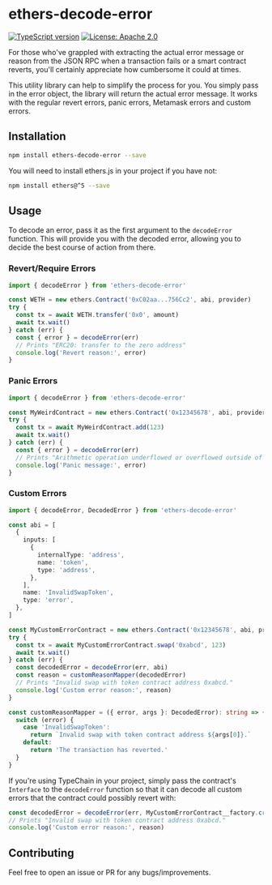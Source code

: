 # ethers-decode-error

[![TypeScript version][ts-badge]][typescript-5-0]
[![License: Apache 2.0][license-badge]][license]

[ts-badge]: https://img.shields.io/badge/TypeScript-5.0-blue.svg
[typescript-5-0]: https://devblogs.microsoft.com/typescript/announcing-typescript-5-0/
[license-badge]: https://img.shields.io/badge/license-Apache_2.0-blue.svg
[license]: https://github.com/superical/ethers-decode-error/blob/main/LICENSE
[gha-ci]: https://github.com/superical/ethers-decode-error/actions/workflows/release.yml
[gha-badge]: https://github.com/superical/ethers-decode-error/actions/workflows/release.yml/badge.svg

For those who've grappled with extracting the actual error message or reason from the JSON RPC when a transaction fails
or a smart contract reverts, you'll certainly appreciate how cumbersome it could at times.

This utility library can help to simplify the process for you. You simply pass in the error object, the library will
return the actual error message. It works with the regular revert errors, panic errors, Metamask errors and custom
errors.

## Installation

```bash
npm install ethers-decode-error --save
```

You will need to install ethers.js in your project if you have not:
```bash
npm install ethers@^5 --save
```

## Usage

To decode an error, pass it as the first argument to the `decodeError` function. This will provide you with the
decoded error, allowing you to decide the best course of action from there.

### Revert/Require Errors

```typescript
import { decodeError } from 'ethers-decode-error'

const WETH = new ethers.Contract('0xC02aa...756Cc2', abi, provider)
try {
  const tx = await WETH.transfer('0x0', amount)
  await tx.wait()
} catch (err) {
  const { error } = decodeError(err)
  // Prints "ERC20: transfer to the zero address"
  console.log('Revert reason:', error)
}
```

### Panic Errors

```typescript
import { decodeError } from 'ethers-decode-error'

const MyWeirdContract = new ethers.Contract('0x12345678', abi, provider)
try {
  const tx = await MyWeirdContract.add(123)
  await tx.wait()
} catch (err) {
  const { error } = decodeError(err)
  // Prints "Arithmetic operation underflowed or overflowed outside of an unchecked block"
  console.log('Panic message:', error)
}
```

### Custom Errors

```typescript
import { decodeError, DecodedError } from 'ethers-decode-error'

const abi = [
  {
    inputs: [
      {
        internalType: 'address',
        name: 'token',
        type: 'address',
      },
    ],
    name: 'InvalidSwapToken',
    type: 'error',
  },
]

const MyCustomErrorContract = new ethers.Contract('0x12345678', abi, provider)
try {
  const tx = await MyCustomErrorContract.swap('0xabcd', 123)
  await tx.wait()
} catch (err) {
  const decodedError = decodeError(err, abi)
  const reason = customReasonMapper(decodedError)
  // Prints "Invalid swap with token contract address 0xabcd."
  console.log('Custom error reason:', reason)
}

const customReasonMapper = ({ error, args }: DecodedError): string => {
  switch (error) {
    case 'InvalidSwapToken':
      return `Invalid swap with token contract address ${args[0]}.`
    default:
      return 'The transaction has reverted.'
  }
}
```

If you're using TypeChain in your project, simply pass the contract's `Interface` to the `decodeError` function so that
it can decode all custom errors that the contract could possibly revert with:

```typescript
const decodedError = decodeError(err, MyCustomErrorContract__factory.createInterface())
// Prints "Invalid swap with token contract address 0xabcd."
console.log('Custom error reason:', reason)
```

## Contributing

Feel free to open an issue or PR for any bugs/improvements.